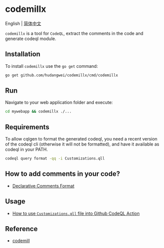 codemillx
===

English | [简体中文](README-zh_CN.md)

`codemillx` is a tool for `CodeQL`, extract the comments in the code and generate codeql module.

## Installation

To install `codemillx` use the `go get` command:

```bash
go get github.com/hudangwei/codemillx/cmd/codemillx
```

## Run

Navigate to your web application folder and execute:

```bash
cd mywebapp && codemillx ./...
```

## Requirements

To allow cqlgen to format the generated codeql, you need a recent version of the codeql cli (otherwise it will not be formatted), and have it available as codeql in your PATH.

```sh
codeql query format -qq -i Customizations.qll
```

## How to add comments in your code?

* [Declarative Comments Format](docs/comment.md)

## Usage
* [How to use `Customizations.qll` file into Github CodeQL Action](docs/codeql-action.md)
## Reference

* [codemill](https://github.com/gagliardetto/codemill)
